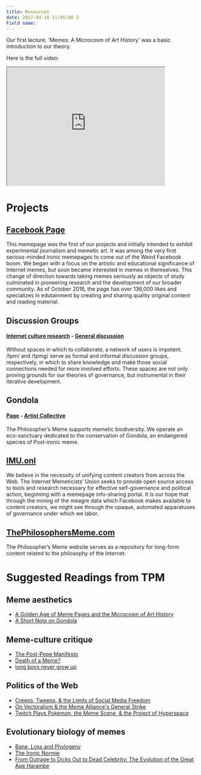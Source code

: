 ```yaml
---
title: Resources
date: 2017-04-10 11:05:00 Z
Field name: 
---
```


Our first lecture, 'Memes: A Microcosm of Art History' was a basic introduction to our theory.

Here is the full video:

<iframe width="420" height="315"
src="https://www.youtube.com/embed/zXEpC5hHTRU?list=PLbRNdtOn8CjOZYsLI13poGPnDqSeZIdAW">
</iframe>

# Projects

## [Facebook Page]("https://www.facebook.com/thephilosophersmeme")

This memepage was the first of our projects and initially intended to exhibit experimental journalism and memetic art. It was among the very first serious-minded ironic memepages to come out of the Weird Facebook boom. We began with a focus on the artistic and educational significance of Internet memes, but soon became interested in memes in themselves. This change of direction towards taking memes seriously as objects of study culminated in pioneering research and the development of our broader community. As of October 2016, the page has over 136,000 likes and specializes in edutainment by creating and sharing quality original content and reading material.

## Discussion Groups
#### [Internet culture research]("https://www.facebook.com/groups/sophismo") - [General discussion]("https://www.facebook.com/groups/memetics")

Without spaces in which to collaborate, a network of users is impotent. /tpm/ and /tpmg/ serve as formal and informal discussion groups, respectively, in which to share knowledge and make those social connections needed for more involved efforts. These spaces are not only proving grounds for our theories of governance, but instrumental in their iterative development.

## Gondola
#### [Page]("https://www.facebook.com/gondolaspace/") - [Artist Collective]("https://www.facebook.com/groups/gondolaspace/")

The Philosopher’s Meme supports memetic biodiversity. We operate an eco-sanctuary dedicated to the conservation of Gondola, an endangered species of Post-ironic meme.

## [IMU.onl]("http://imu.onl")

We believe in the necessity of unifying content creators from across the Web. The Internet Memeticists’ Union seeks to provide open source access to tools and research necessary for effective self-governance and political action, beginning with a memepage info-sharing portal. It is our hope that through the mining of the meagre data which Facebook makes available to content creators, we might see through the opaque, automated apparatuses of governance under which we labor.

## [ThePhilosophersMeme.com]("https://thephilosophersmeme.com")

The Philosopher’s Meme website serves as a repository for long-form content related to the philosophy of the Internet.

# Suggested Readings from TPM

## Meme aesthetics

* [A Golden Age of Meme Pages and the Microcosm of Art History](/2015/11/02/a-golden-age-of-meme-pages-and-the-microcosm-of-art-history/)
* [A Short Note on Gondola]("/2015/11/28/a-short-note-on-gondola/")

## Meme-culture critique

* [The Post-Pepe Manifesto](/2016/01/28/the-post-pepe-manifesto/)
* [Death of a Meme?](/2016/03/02/death-of-a-meme-or-how-leo-learned-to-stop-worrying-and-love-the-bear/)
* [long boys never grow up](/2016/03/22/long-boys-never-grow-up/)

## Politics of the Web

* [Creeps, Tweeps, & the Limits of Social Media Freedom](/2016/04/14/social-media-freedom/)
* [On Vectoralism & the Meme Alliance's General Strike](/2016/10/26/on-vectoralism-and-the-meme-alliance/)
* [Twitch Plays Pokemon, the Meme Scene, & the Project of Hyperspace](/2016/10/26/twitch-plays-pokemon/)

## Evolutionary biology of memes

* [Bane, Loss and Phylogeny](/2015/11/25/bane-loss-and-phylogeny/)
* [The Ironic Normie](/2015/12/17/the-ironic-normie/)
* [From Outrage to Dicks Out to Dead Celebrity: The Evolution of the Great Ape Harambe](/2016/10/13/what-we-talk-about-harambe/)